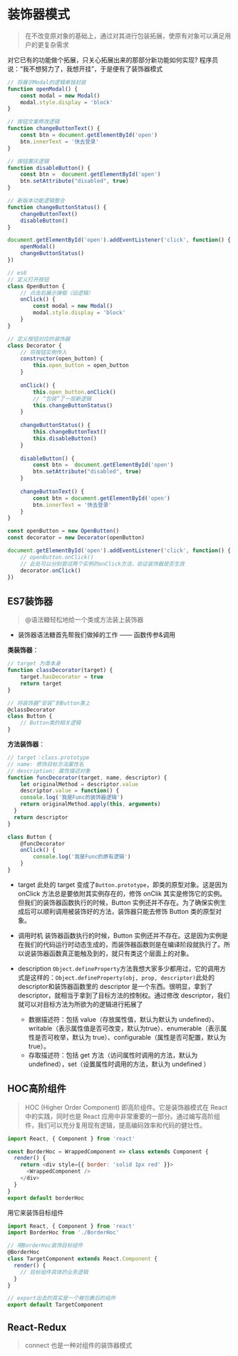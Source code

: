# 装饰器模式

> 在不改变原对象的基础上，通过对其进行包装拓展，使原有对象可以满足用户的更复杂需求

对它已有的功能做个拓展，只关心拓展出来的那部分新功能如何实现?
程序员说：“我不想努力了，我想开挂”，于是便有了装饰器模式

```js
// 将展示Modal的逻辑单独封装
function openModal() {
    const modal = new Modal()
    modal.style.display = 'block'
}

// 按钮文案修改逻辑
function changeButtonText() {
    const btn = document.getElementById('open')
    btn.innerText = '快去登录'
}

// 按钮置灰逻辑
function disableButton() {
    const btn =  document.getElementById('open')
    btn.setAttribute("disabled", true)
}

// 新版本功能逻辑整合
function changeButtonStatus() {
    changeButtonText()
    disableButton()
}

document.getElementById('open').addEventListener('click', function() {
    openModal()
    changeButtonStatus()
})

// es6
// 定义打开按钮
class OpenButton {
    // 点击后展示弹框（旧逻辑）
    onClick() {
        const modal = new Modal()
        modal.style.display = 'block'
    }
}

// 定义按钮对应的装饰器
class Decorator {
    // 将按钮实例传入
    constructor(open_button) {
        this.open_button = open_button
    }
    
    onClick() {
        this.open_button.onClick()
        // “包装”了一层新逻辑
        this.changeButtonStatus()
    }
    
    changeButtonStatus() {
        this.changeButtonText()
        this.disableButton()
    }
    
    disableButton() {
        const btn =  document.getElementById('open')
        btn.setAttribute("disabled", true)
    }
    
    changeButtonText() {
        const btn = document.getElementById('open')
        btn.innerText = '快去登录'
    }
}

const openButton = new OpenButton()
const decorator = new Decorator(openButton)

document.getElementById('open').addEventListener('click', function() {
    // openButton.onClick()
    // 此处可以分别尝试两个实例的onClick方法，验证装饰器是否生效
    decorator.onClick()
})
```

## ES7装饰器

> @语法糖轻松地给一个类或方法装上装饰器

- 装饰器语法糖首先帮我们做掉的工作 —— 函数传参&调用

**类装饰器**：

```js
// target 为类本身
function classDecorator(target) {
    target.hasDecorator = true
    return target
}

// 将装饰器“安装”到Button类上
@classDecorator
class Button {
    // Button类的相关逻辑
}
```

**方法装饰器**：

```js
// target：class.prototype
// name: 修饰目标方法属性名
// description: 属性描述对象
function funcDecorator(target, name, descriptor) {
    let originalMethod = descriptor.value
    descriptor.value = function() {
    console.log('我是Func的装饰器逻辑')
    return originalMethod.apply(this, arguments)
  }
  return descriptor
}

class Button {
    @funcDecorator
    onClick() { 
        console.log('我是Func的原有逻辑')
    }
}   
```

- target
此处的 target 变成了`Button.prototype`，即类的原型对象。这是因为 onClick 方法总是要依附其实例存在的，修饰 onClik 其实是修饰它的实例。但我们的装饰器函数执行的时候，Button 实例还并不存在。为了确保实例生成后可以顺利调用被装饰好的方法，装饰器只能去修饰 Button 类的原型对象。

- 调用时机
装饰器函数执行的时候，Button 实例还并不存在。这是因为实例是在我们的代码运行时动态生成的，而装饰器函数则是在编译阶段就执行了。所以说装饰器函数真正能触及到的，就只有类这个层面上的对象。

- description
`Object.defineProperty`方法我想大家多少都用过，它的调用方式是这样的：`Object.defineProperty(obj, prop, descriptor)`此处的descriptor和装饰器函数里的 descriptor 是一个东西。很明显，拿到了 descriptor，就相当于拿到了目标方法的控制权。通过修改 descriptor，我们就可以对目标方法为所欲为的逻辑进行拓展了

  - 数据描述符：包括 value（存放属性值，默认为默认为 undefined）、writable（表示属性值是否可改变，默认为true）、enumerable（表示属性是否可枚举，默认为 true）、configurable（属性是否可配置，默认为true）。
  - 存取描述符：包括 get 方法（访问属性时调用的方法，默认为 undefined），set（设置属性时调用的方法，默认为 undefined ）

## HOC高阶组件

> HOC (Higher Order Component) 即高阶组件。它是装饰器模式在 React 中的实践，同时也是 React 应用中非常重要的一部分。通过编写高阶组件，我们可以充分复用现有逻辑，提高编码效率和代码的健壮性。

```js
import React, { Component } from 'react'

const BorderHoc = WrappedComponent => class extends Component {
  render() {
    return <div style={{ border: 'solid 1px red' }}>
      <WrappedComponent />
    </div>
  }
}
export default borderHoc
```

用它来装饰目标组件

```js
import React, { Component } from 'react'
import BorderHoc from './BorderHoc'

// 用BorderHoc装饰目标组件
@BorderHoc 
class TargetComponent extends React.Component {
  render() {
    // 目标组件具体的业务逻辑
  }
}

// export出去的其实是一个被包裹后的组件
export default TargetComponent
```

## React-Redux

> connect 也是一种对组件的装饰器模式
